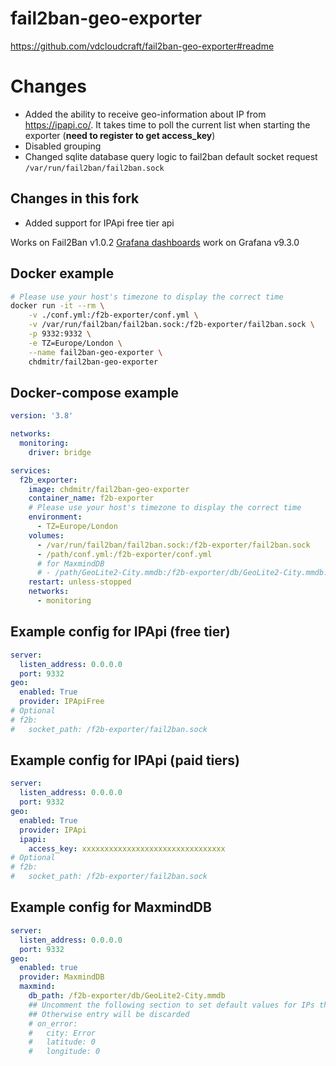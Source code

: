 # fail2ban-geo-exporter

https://github.com/vdcloudcraft/fail2ban-geo-exporter#readme

# Changes
- Added the ability to receive geo-information about IP from https://ipapi.co/. It takes time to poll the current list when starting the exporter (**need to register to get access_key**)
- Disabled grouping
- Changed sqlite database query logic to fail2ban default socket request `/var/run/fail2ban/fail2ban.sock`

## Changes in this fork
- Added support for IPApi free tier api

Works on Fail2Ban v1.0.2
[Grafana dashboards](grafana/) work on Grafana v9.3.0
## Docker example
```bash
# Please use your host's timezone to display the correct time
docker run -it --rm \
    -v ./conf.yml:/f2b-exporter/conf.yml \
    -v /var/run/fail2ban/fail2ban.sock:/f2b-exporter/fail2ban.sock \
    -p 9332:9332 \
    -e TZ=Europe/London \
    --name fail2ban-geo-exporter \
    chdmitr/fail2ban-geo-exporter
```

## Docker-compose example
```yaml
version: '3.8'

networks:
  monitoring:
    driver: bridge

services:
  f2b_exporter:
    image: chdmitr/fail2ban-geo-exporter
    container_name: f2b-exporter
    # Please use your host's timezone to display the correct time
    environment:
      - TZ=Europe/London
    volumes:
      - /var/run/fail2ban/fail2ban.sock:/f2b-exporter/fail2ban.sock
      - /path/conf.yml:/f2b-exporter/conf.yml
      # for MaxmindDB
      # - /path/GeoLite2-City.mmdb:/f2b-exporter/db/GeoLite2-City.mmdb:ro
    restart: unless-stopped
    networks:
      - monitoring
```

## Example config for IPApi (free tier)
```yaml
server:
  listen_address: 0.0.0.0
  port: 9332
geo:
  enabled: True
  provider: IPApiFree
# Optional
# f2b:
#   socket_path: /f2b-exporter/fail2ban.sock
```

## Example config for IPApi (paid tiers)
```yaml
server:
  listen_address: 0.0.0.0
  port: 9332
geo:
  enabled: True
  provider: IPApi
  ipapi:
    access_key: xxxxxxxxxxxxxxxxxxxxxxxxxxxxxxxx
# Optional
# f2b:
#   socket_path: /f2b-exporter/fail2ban.sock
```

## Example config for MaxmindDB
```yaml
server:
  listen_address: 0.0.0.0
  port: 9332
geo:
  enabled: true
  provider: MaxmindDB
  maxmind:
    db_path: /f2b-exporter/db/GeoLite2-City.mmdb
    ## Uncomment the following section to set default values for IPs that are not in the database
    ## Otherwise entry will be discarded
    # on_error:
    #   city: Error
    #   latitude: 0
    #   longitude: 0
```
